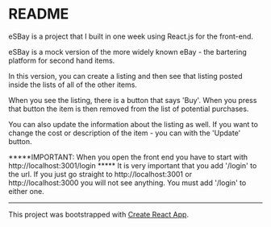 # README

eSBay is a project that I built in one week using React.js for the front-end.

eSBay is a mock version of the more widely known eBay - the bartering platform for second hand items.

In this version, you can create a listing and then see that listing posted inside the lists of all of the other items.

When you see the listing, there is a button that says 'Buy'. When you press that button the item is then removed from the list of potential purchases.

You can also update the information about the listing as well. If you want to change the cost or description of the item - you can with the 'Update' button.

*****IMPORTANT: When you open the front end you have to start with http://localhost:3001/login *****
It is very important that you add '/login' to the url. If you just go straight to http://localhost:3001 or http://localhost:3000 you will not see anything. You must add '/login' to either one.

----------------------------------------------------------------------------------------------------------------

This project was bootstrapped with [Create React App](https://github.com/facebookincubator/create-react-app).

